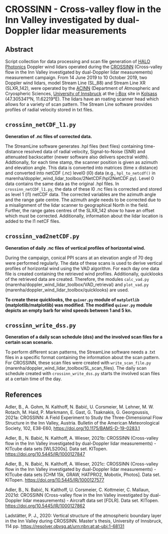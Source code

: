 # CROSSINN - Cross-valley flow in the Inn Valley investigated by dual-Doppler lidar measurements
## Abstract 
Script collection for data processing and scan file generation of [HALO Photonics](https://halo-photonics.com/) Doppler wind lidars operated during the [CROSSINN](https://www.imk-tro.kit.edu/english/844_8306.php) (Cross-valley flow in the Inn Valley investigated by dual-Doppler lidar measurements) measurement campaign. From 14 June 2019 to 10 October 2019, two Doppler wind lidars, model Stream Line (SL_88) and Stream Line XR (SLXR_142), were operated by the [ACINN](https://www.uibk.ac.at/acinn/index.html.en) (Department of Atmospheric and Cryospheric Sciences, [University of Innsbruck](https://www.uibk.ac.at/index.html.en) at the [i-Box](https://www.uibk.ac.at/acinn/research/atmospheric-dynamics/projects/innsbruck-box-i-box.html.en) site in [Kolsass](https://acinn-data.uibk.ac.at/pages/i-box-kolsass.html) (47.305341°N, 11.62219°E). The lidars have an roating scanner head which allows for a variety of scan pattern. The Stream Line software provides profiles of radial velocity stored in txt files. 

## `crossinn_netCDF_l1.py`
**Generation of .nc files of corrected data.** 

The StreamLine software generates .hpl files (text files) containing time-distance resolved data of radial velocity, Signal-to-Noise (SNR) and attenuated backscatter (newer software also delivers spectral width). Addtionally, for each time stamp, the scanner position is given as azimuth and elevation angle. This data is converted into matrices (time x distance) and converted into netCDF (.nc) level0 (l0) data (e.g., `hpl_to_netcdf()` in marenha/doppler_wind_lidar_toolbox/2NetCDF/hpl2NetCDF.py). Level 0 data contains the same data as the original .hpl files. In `crossinn_netCDF_l1.py`, the data of these l0 .nc files is corrected and stored as level 1 (l1) netCDF data. The corrected variables are the azimuth angle and the range gate centre. The azimuth angle needs to be corrected due to a misalignment of the lidar scanner to geographical North in the field. Further, the range gates centres of the SLXR_142 show to have an offset which must be corrected. Additionally, information about the lidar location is added to the l1 netCF files. 

## `crossinn_vad2netCDF.py`
**Generation of daily .nc files of vertical profiles of horizontal wind.** 

During the campaign, conical PPI scans at an elevation angle of 70 deg were performed regularly. The data of these scans is used to derive vertical profiles of horizontal wind using the VAD algorithm. For each day one data file is created containing the retrieved wind profiles. Additionally, quicklooks of the retrieved data are created. Therefore, the modules `calc_vad.py` (marenha/doppler_wind_lidar_toolbox/VAD_retrieval) and `plot_vad.py` (marenha/doppler_wind_lidar_toolbox/quicklooks) are used. 

**To create these quicklooks, the `quiver.py` module of `matplotlib` (matplotlib/matplotlib) was modified. The modified `quiver.py` module depicts an empty barb for wind speeds between 1 and 5 kn.**

## `crossinn_write_dss.py`
**Generation of a daily scan schedule (dss) and the involved scan files for a certain scan scenario.** 

To perform different scan patterns, the StreamLine software needs a .txt files in a specific format containing the information about the scan pattern. For CROSSINN, these scan files were created with `write_scan_file.py` (marenha/doppler_wind_lidar_toolbox/SL_scan_files). The daily scan schedule created with `crossinn_write_dss.py` starts the involved scan files at a certain time of the day.

## References

Adler, B., A. Gohm, N. Kalthoff, N. Babić, U. Corsmeier, M. Lehner, M. W. Rotach, M. Haid, P. Markmann, E. Gast, G. Tsaknakis, G. Georgoussis, 2021a: CROSSINN: A Field Experiment to Study the Three-Dimensional Flow Structure in the Inn Valley, Austria. Bulletin of the American Meteorological Society, 102, E38-E60, https://doi.org/10.1175/BAMS-D-19-0283.1

Adler, B., N. Babić, N. Kalthoff, A. Wieser, 2021b: CROSSINN (Cross-valley flow in the Inn Valley investigated by dual-Doppler lidar measurements) - KITcube data sets [WLS200s]. Data set. KITopen. https://doi.org/10.5445/IR/1000127847

Adler, B., N. Babić, N. Kalthoff, A. Wieser, 2021c: CROSSINN (Cross-valley flow in the Inn Valley investigated by dual-Doppler lidar measurements) - KITcube data sets [CHM 15k, GRAW, HATPRO2, Mobotix, Photos]. Data set. KITopen. https://doi.org/10.5445/IR/1000127577

Adler, B., N. Babić, N. Kalthoff, U. Corsmeier, C. Kottmeier, C. Mallaun, 2021d: CROSSINN (Cross-valley flow in the Inn Valley investigated by dual-Doppler lidar measurements) - Aircraft data set [FDLR]. Data set. KITopen. https://doi.org/10.5445/IR/1000127862

Ladstätter, P. J., 2020: Vertical structure of the atmospheric boundary layer in the Inn Valley during CROSSINN. Master's thesis, University of Innsbruck, 114 pp. https://resolver.obvsg.at/urn:nbn:at:at-ubi:1-68131
